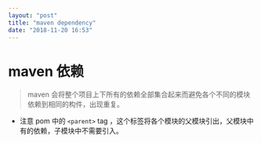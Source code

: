 ```yaml
---
layout: "post"
title: "maven dependency"
date: "2018-11-20 16:53"
---
```


# maven 依赖

> maven 会将整个项目上下所有的依赖全部集合起来而避免各个不同的模块依赖到相同的构件，出现重复。

- 注意 pom 中的 `<parent>` tag ，这个标签将各个模块的父模块引出，父模块中有的依赖，子模块中不需要引入。
